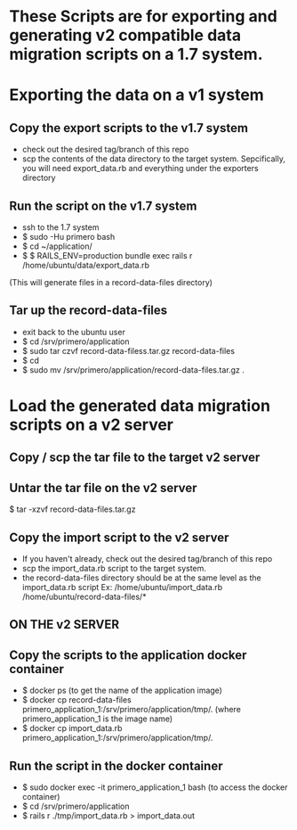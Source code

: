 These Scripts are for exporting and generating v2 compatible data migration scripts on a 1.7 system.
==================================================================================================

Exporting the data on a v1 system
==================================

Copy the export scripts to the v1.7 system
-------------------------------------------
- check out the desired tag/branch of this repo
- scp the contents of the data directory to the target system.
  Sepcifically, you will need export_data.rb and everything under the exporters directory


Run the script on the v1.7 system
---------------------------------
- ssh to the 1.7 system
- $ sudo -Hu primero bash
- $ cd ~/application/
- $ $ RAILS_ENV=production bundle exec rails r /home/ubuntu/data/export_data.rb

(This will generate files in a record-data-files directory)


Tar up the record-data-files
----------------------------
- exit back to the ubuntu user
- $ cd /srv/primero/application
- $ sudo tar czvf record-data-filess.tar.gz record-data-files
- $ cd
- $ sudo mv /srv/primero/application/record-data-files.tar.gz .





Load the generated data migration scripts on a v2 server
========================================================

Copy / scp the tar file to the target v2 server
-------------------------------------------------

Untar the tar file on the v2 server
----------------------------------------
$ tar -xzvf record-data-files.tar.gz


Copy the import script to the v2 server
-----------------------------------------
- If you haven't already, check out the desired tag/branch of this repo
- scp the import_data.rb script to the target system.
- the record-data-files directory should be at the same level as the import_data.rb script
  Ex:   /home/ubuntu/import_data.rb
        /home/ubuntu/record-data-files/*

ON THE v2 SERVER
----------------------

Copy the scripts to the application docker container
------------------------------------------------------
- $ docker ps   (to get the name of the application image)
- $ docker cp record-data-files primero_application_1:/srv/primero/application/tmp/.  (where primero_application_1 is the image name)
- $ docker cp import_data.rb primero_application_1:/srv/primero/application/tmp/.


Run the script in the docker container
---------------------------------------
- $ sudo docker exec -it primero_application_1 bash  (to access the docker container)
- $ cd /srv/primero/application
- $ rails r ./tmp/import_data.rb > import_data.out